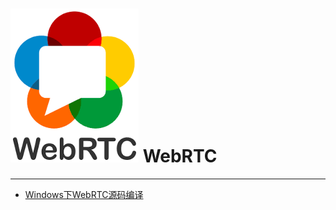 # ![WebRTC](./images/logo.png ":size=100") WebRTC

---

- [Windows下WebRTC源码编译](/repository/libraries/WebRTC/Windows下WebRTC源码编译.md#windows下webrtc源码编译)